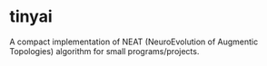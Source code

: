 # tinyai
A compact implementation of NEAT (NeuroEvolution of Augmentic Topologies) algorithm for small programs/projects.
